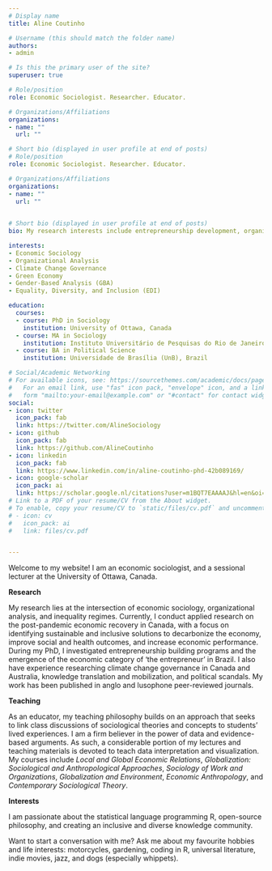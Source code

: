 ```yaml
---
# Display name
title: Aline Coutinho

# Username (this should match the folder name)
authors:
- admin

# Is this the primary user of the site?
superuser: true

# Role/position
role: Economic Sociologist. Researcher. Educator.

# Organizations/Affiliations
organizations:
- name: ""
  url: ""

# Short bio (displayed in user profile at end of posts)
# Role/position
role: Economic Sociologist. Researcher. Educator.

# Organizations/Affiliations
organizations:
- name: ""
  url: ""
  

# Short bio (displayed in user profile at end of posts)
bio: My research interests include entrepreneurship development, organizational practices, and inequality regimes.

interests:
- Economic Sociology
- Organizational Analysis
- Climate Change Governance
- Green Economy
- Gender-Based Analysis (GBA)
- Equality, Diversity, and Inclusion (EDI)

education:
  courses:
  - course: PhD in Sociology
    institution: University of Ottawa, Canada
  - course: MA in Sociology
    institution: Instituto Universitário de Pesquisas do Rio de Janeiro (IUPERJ), Brazil
  - course: BA in Political Science
    institution: Universidade de Brasília (UnB), Brazil

# Social/Academic Networking
# For available icons, see: https://sourcethemes.com/academic/docs/page-builder/#icons
#   For an email link, use "fas" icon pack, "envelope" icon, and a link in the
#   form "mailto:your-email@example.com" or "#contact" for contact widget.
social:
- icon: twitter
  icon_pack: fab
  link: https://twitter.com/AlineSociology
- icon: github
  icon_pack: fab
  link: https://github.com/AlineCoutinho
- icon: linkedin
  icon_pack: fab
  link: https://www.linkedin.com/in/aline-coutinho-phd-42b089169/
- icon: google-scholar
  icon_pack: ai
  link: https://scholar.google.nl/citations?user=m1BQT7EAAAAJ&hl=en&oi=ao
# Link to a PDF of your resume/CV from the About widget.
# To enable, copy your resume/CV to `static/files/cv.pdf` and uncomment the lines below.
# - icon: cv
#   icon_pack: ai
#   link: files/cv.pdf


---
```


Welcome to my website! I am an economic sociologist, and a sessional lecturer at the University of Ottawa, Canada.

**Research**

My research lies at the intersection of economic sociology, organizational analysis, and inequality regimes. Currently, I conduct applied research on
the post-pandemic economic recovery in Canada, with a focus on identifying sustainable and inclusive solutions to decarbonize the economy, improve social and health outcomes, 
and increase economic performance. During my PhD, I investigated entrepreneurship building programs and the emergence of the economic category of ‘the entrepreneur’ in Brazil. I 
also have experience researching climate change governance in Canada and Australia, knowledge translation and mobilization, and political scandals. My work has been published in 
anglo and lusophone peer-reviewed journals.

**Teaching**

As an educator, my teaching philosophy builds on an approach that seeks to link class discussions of sociological theories and concepts to students’ lived experiences. I
am a firm believer in the power of data and evidence-based arguments. As such, a considerable portion of my lectures and teaching materials is devoted to teach data
interpretation and visualization. My courses include *Local and Global Economic Relations*, *Globalization: Sociological and Anthropological Approaches*, *Sociology of
Work and Organizations*, *Globalization and Environment*, *Economic Anthropology*, and *Contemporary Sociological Theory*.

**Interests**

I am passionate about the statistical language programming R, open-source philosophy, and creating an inclusive and diverse knowledge community.

Want to start a conversation with me? Ask me about my favourite hobbies and life interests: motorcycles, gardening, coding in R, universal literature, indie movies, jazz, and dogs (especially whippets).

